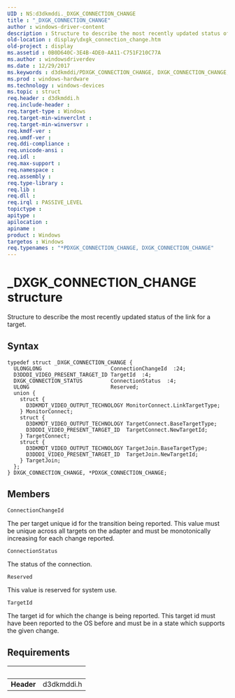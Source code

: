 ```yaml
---
UID : NS:d3dkmddi._DXGK_CONNECTION_CHANGE
title : "_DXGK_CONNECTION_CHANGE"
author : windows-driver-content
description : Structure to describe the most recently updated status of the link for a target.
old-location : display\dxgk_connection_change.htm
old-project : display
ms.assetid : 0B0D640C-3E4B-4DE0-AA11-C751F210C77A
ms.author : windowsdriverdev
ms.date : 12/29/2017
ms.keywords : d3dkmddi/PDXGK_CONNECTION_CHANGE, DXGK_CONNECTION_CHANGE, PDXGK_CONNECTION_CHANGE structure pointer [Display Devices], *PDXGK_CONNECTION_CHANGE, PDXGK_CONNECTION_CHANGE, d3dkmddi/DXGK_CONNECTION_CHANGE, _DXGK_CONNECTION_CHANGE, display.dxgk_connection_change, DXGK_CONNECTION_CHANGE structure [Display Devices]
ms.prod : windows-hardware
ms.technology : windows-devices
ms.topic : struct
req.header : d3dkmddi.h
req.include-header : 
req.target-type : Windows
req.target-min-winverclnt : 
req.target-min-winversvr : 
req.kmdf-ver : 
req.umdf-ver : 
req.ddi-compliance : 
req.unicode-ansi : 
req.idl : 
req.max-support : 
req.namespace : 
req.assembly : 
req.type-library : 
req.lib : 
req.dll : 
req.irql : PASSIVE_LEVEL
topictype : 
apitype : 
apilocation : 
apiname : 
product : Windows
targetos : Windows
req.typenames : "*PDXGK_CONNECTION_CHANGE, DXGK_CONNECTION_CHANGE"
---
```


# _DXGK_CONNECTION_CHANGE structure
Structure to describe the most recently updated status of the link for a target.

## Syntax
````
typedef struct _DXGK_CONNECTION_CHANGE {
  ULONGLONG                      ConnectionChangeId  :24;
  D3DDDI_VIDEO_PRESENT_TARGET_ID TargetId  :4;
  DXGK_CONNECTION_STATUS         ConnectionStatus  :4;
  ULONG                          Reserved;
  union {
    struct {
      D3DKMDT_VIDEO_OUTPUT_TECHNOLOGY MonitorConnect.LinkTargetType;
    } MonitorConnect;
    struct {
      D3DKMDT_VIDEO_OUTPUT_TECHNOLOGY TargetConnect.BaseTargetType;
      D3DDDI_VIDEO_PRESENT_TARGET_ID  TargetConnect.NewTargetId;
    } TargetConnect;
    struct {
      D3DKMDT_VIDEO_OUTPUT_TECHNOLOGY TargetJoin.BaseTargetType;
      D3DDDI_VIDEO_PRESENT_TARGET_ID  TargetJoin.NewTargetId;
    } TargetJoin;
  };
} DXGK_CONNECTION_CHANGE, *PDXGK_CONNECTION_CHANGE;
````

## Members


`ConnectionChangeId`

The per target unique id for the transition being reported.  This value must be unique across all targets on the adapter and must be monotonically increasing for each change reported.

`ConnectionStatus`

The status of the connection.

`Reserved`

This value is reserved for system use.

`TargetId`

The target id for which the change is being reported.  This target id must have been reported to the OS before and must be in a state which supports the given change.


## Requirements
| &nbsp; | &nbsp; |
| ---- |:---- |
| **Header** | d3dkmddi.h |